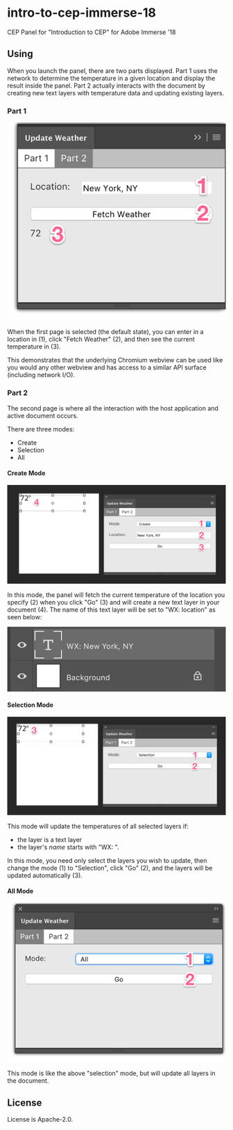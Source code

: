 # intro-to-cep-immerse-18

CEP Panel for "Introduction to CEP" for Adobe Immerse '18

## Using

When you launch the panel, there are two parts displayed. Part 1 uses the network
to determine the temperature in a given location and display the result inside
the panel. Part 2 actually interacts with the document by creating new text
layers with temperature data and updating existing layers.

### Part 1

![Part 1](assets/part1.png)

When the first page is selected (the default state), you can enter in a location in (1), click "Fetch Weather" (2), and then see the current temperature in (3).

This demonstrates that the underlying Chromium webview can be used like you would any other webview and has access to a similar API surface (including network I/O).

### Part 2

The second page is where all the interaction with the host application and active document occurs.

There are three modes:

* Create
* Selection
* All

#### Create Mode

![Create Mode](assets/part2-create.png)

In this mode, the panel will fetch the current temperature of the location you specify (2) when you click "Go" (3) and will create a new text layer in your document (4). The name of this text layer will be set to "WX: location" as seen below:

![Selected layer](assets/part2-layer.png)

#### Selection Mode

![Selection Mode](assets/part2-selection.png)

This mode will update the temperatures of all selected layers if:

* the layer is a text layer
* the layer's _name_ starts with "WX: ".

In this mode, you need only select the layers you wish to update, then change the mode (1) to "Selection", click "Go" (2), and the layers will be updated automatically (3).

#### All Mode

![All Mode](assets/part2-all.png)

This mode is like the above "selection" mode, but will update all layers in the document.


## License

License is Apache-2.0.

